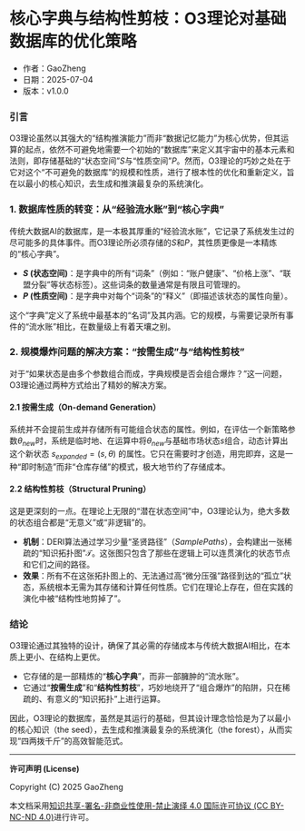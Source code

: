 # **核心字典与结构性剪枝：O3理论对基础数据库的优化策略**

- 作者：GaoZheng
- 日期：2025-07-04
- 版本：v1.0.0

### 引言
O3理论虽然以其强大的“结构推演能力”而非“数据记忆能力”为核心优势，但其运算的起点，依然不可避免地需要一个初始的“数据库”来定义其宇宙中的基本元素和法则，即存储基础的“状态空间”$S$与“性质空间”$P$。然而，O3理论的巧妙之处在于它对这个“不可避免的数据库”的规模和性质，进行了根本性的优化和重新定义，旨在以最小的核心知识，去生成和推演最复杂的系统演化。

### 1. 数据库性质的转变：从“经验流水账”到“核心字典”
传统大数据AI的数据库，是一本极其厚重的“经验流水账”，它记录了系统发生过的尽可能多的具体事件。而O3理论所必须存储的$S$和$P$，其性质更像是一本精炼的“核心字典”。

* **$S$ (状态空间)**：是字典中的所有“词条”（例如：“账户健康”、“价格上涨”、“联盟分裂”等状态标签）。这些词条的数量通常是有限且可管理的。
* **$P$ (性质空间)**：是字典中对每个“词条”的“释义”（即描述该状态的属性向量）。

这个“字典”定义了系统中最基本的“名词”及其内涵。它的规模，与需要记录所有事件的“流水账”相比，在数量级上有着天壤之别。

### 2. 规模爆炸问题的解决方案：“按需生成”与“结构性剪枝”
对于“如果状态是由多个参数组合而成，字典规模是否会组合爆炸？”这一问题，O3理论通过两种方式给出了精妙的解决方案。

#### 2.1 按需生成（On-demand Generation）
系统并不会提前生成并存储所有可能组合状态的属性。例如，在评估一个新策略参数$\theta_{new}$时，系统是临时地、在运算中将$\theta_{new}$与基础市场状态$s$组合，动态计算出这个新状态 $s_{expanded} = (s, \theta)$ 的属性。它只在需要时才创造，用完即弃，这是一种“即时制造”而非“仓库存储”的模式，极大地节约了存储成本。

#### 2.2 结构性剪枝（Structural Pruning）
这是更深刻的一点。在理论上无限的“潜在状态空间”中，O3理论认为，绝大多数的状态组合都是“无意义”或“非逻辑”的。

* **机制**：DERI算法通过学习少量“圣贤路径”（$SamplePaths$），会构建出一张稀疏的“知识拓扑图”$\mathcal{T}$。这张图只包含了那些在逻辑上可以连贯演化的状态节点和它们之间的路径。
* **效果**：所有不在这张拓扑图上的、无法通过高“微分压强”路径到达的“孤立”状态，系统根本无需为其存储和计算任何性质。它们在理论上存在，但在实践的演化中被“结构性地剪掉了”。

### 结论
O3理论通过其独特的设计，确保了其必需的存储成本与传统大数据AI相比，在本质上更小、在结构上更优。

* 它存储的是一部精炼的“**核心字典**”，而非一部臃肿的“流水账”。
* 它通过“**按需生成**”和“**结构性剪枝**”，巧妙地绕开了“组合爆炸”的陷阱，只在稀疏的、有意义的“知识拓扑”上进行运算。

因此，O3理论的数据库，虽然是其运行的基础，但其设计理念恰恰是为了以最小的核心知识（the seed），去生成和推演最复杂的系统演化（the forest），从而实现“四两拨千斤”的高效智能范式。

---

**许可声明 (License)**

Copyright (C) 2025 GaoZheng 

本文档采用[知识共享-署名-非商业性使用-禁止演绎 4.0 国际许可协议 (CC BY-NC-ND 4.0)](https://creativecommons.org/licenses/by-nc-nd/4.0/deed.zh-Hans)进行许可。
